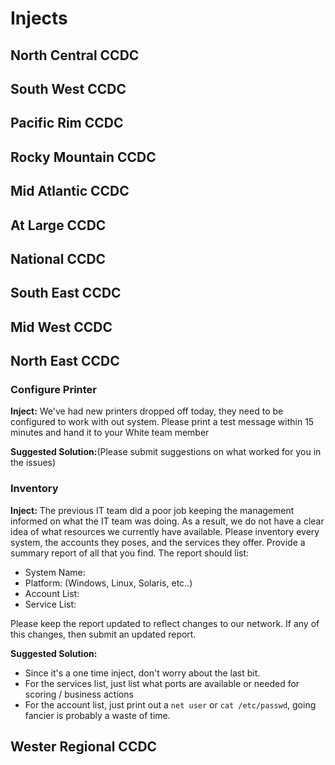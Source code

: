 # Injects

## North Central CCDC

## South West CCDC

## Pacific Rim CCDC

## Rocky Mountain CCDC

## Mid Atlantic CCDC

## At Large CCDC

## National CCDC

## South East CCDC

## Mid West CCDC

## North East CCDC

### Configure Printer

**Inject:** We've had new printers dropped off today, they need to be configured to work with out system. Please print a test message within 15 minutes and hand it to your White team member

**Suggested Solution:**(Please submit suggestions on what worked for you in the issues)

### Inventory

**Inject:** The previous IT team did a poor job keeping the management informed on what the IT team was doing. As a result, we do not have a clear idea of what resources we currently have available. Please inventory every system, the accounts they poses, and the services they offer. Provide a summary report of all that you find. The report should list:

- System Name:
- Platform: (Windows, Linux, Solaris, etc..)
- Account List:
- Service List:

Please keep the report updated to reflect changes to our network. If any of this changes, then submit an updated report.

**Suggested Solution:**
- Since it's a one time inject, don't worry about the last bit. 
- For the services list, just list what ports are available or needed for scoring / business actions
- For the account list, just print out a `net user` or `cat /etc/passwd`, going fancier is probably a waste of time.

## Wester Regional CCDC
